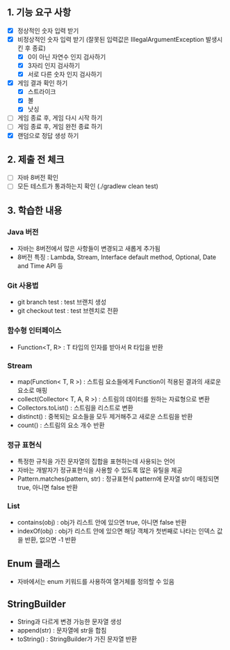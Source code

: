 ## 1. 기능 요구 사항

- [x] 정상적인 숫자 입력 받기
- [x] 비정상적인 숫자 입력 받기 (잘못된 입력값은 IllegalArgumentException 발생시킨 후 종료)
  - [x] 0이 아닌 자연수 인지 검사하기
  - [x] 3자리 인지 검사하기
  - [x] 서로 다른 숫자 인지 검사하기
- [x] 게임 결과 확인 하기
  - [x] 스트라이크
  - [x] 볼
  - [x] 낫싱
- [ ] 게임 종료 후, 게임 다시 시작 하기
- [ ] 게임 종료 후, 게임 완전 종료 하기
- [x] 랜덤으로 정답 생성 하기

## 2. 제출 전 체크

- [ ] 자바 8버전 확인
- [ ] 모든 테스트가 통과하는지 확인 (./gradlew clean test)

## 3. 학습한 내용

### Java 버전

- 자바는 8버전에서 많은 사항들이 변경되고 새롭게 추가됨
- 8버전 특징 : Lambda, Stream, Interface default method, Optional, Date and Time API 등

### Git 사용법

- git branch test : test 브랜치 생성
- git checkout test : test 브렌치로 전환

### 함수형 인터페이스

- Function<T, R> : T 타입의 인자를 받아서 R 타입을 반환

### Stream

- map(Function< T, R >) : 스트림 요소들에게 Function이 적용된 결과의 새로운 요소로 매핑
- collect(Collector< T, A, R >) : 스트림의 데이터를 원하는 자료형으로 변환
- Collectors.toList() : 스트림을 리스트로 변환
- distinct() : 중복되는 요소들을 모두 제거해주고 새로운 스트림을 반환
- count() : 스트림의 요소 개수 반환

### 정규 표현식

- 특정한 규칙을 가진 문자열의 집합을 표현하는데 사용되는 언어
- 자바는 개발자가 정규표현식을 사용할 수 있도록 많은 유틸을 제공
- Pattern.matches(pattern, str) : 정규표현식 pattern에 문자열 str이 매칭되면 true, 아니면 false 반환

### List

- contains(obj) : obj가 리스트 안에 있으면 true, 아니면 false 반환
- indexOf(obj) : obj가 리스트 안에 있으면 해당 객체가 첫번째로 나타는 인덱스 값을 반환, 없으면 -1 반환

## Enum 클래스

- 자바에서는 enum 키워드를 사용하여 열거체를 정의할 수 있음

## StringBuilder

- String과 다르게 변경 가능한 문자열 생성
- append(str) : 문자열에 str을 합침
- toString() : StringBuilder가 가진 문자열 반환